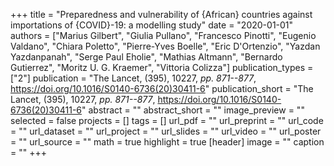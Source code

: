 +++
title = "Preparedness and vulnerability of {African} countries against importations of {COVID}-19: a modelling study"
date = "2020-01-01"
authors = ["Marius Gilbert", "Giulia Pullano", "Francesco Pinotti", "Eugenio Valdano", "Chiara Poletto", "Pierre-Yves Boelle", "Eric D'Ortenzio", "Yazdan Yazdanpanah", "Serge Paul Eholie", "Mathias Altmann", "Bernardo Gutierrez", "Moritz U. G. Kraemer", "Vittoria Colizza"]
publication_types = ["2"]
publication = "The Lancet, (395), 10227, _pp. 871--877_, https://doi.org/10.1016/S0140-6736(20)30411-6"
publication_short = "The Lancet, (395), 10227, _pp. 871--877_, https://doi.org/10.1016/S0140-6736(20)30411-6"
abstract = ""
abstract_short = ""
image_preview = ""
selected = false
projects = []
tags = []
url_pdf = ""
url_preprint = ""
url_code = ""
url_dataset = ""
url_project = ""
url_slides = ""
url_video = ""
url_poster = ""
url_source = ""
math = true
highlight = true
[header]
image = ""
caption = ""
+++
